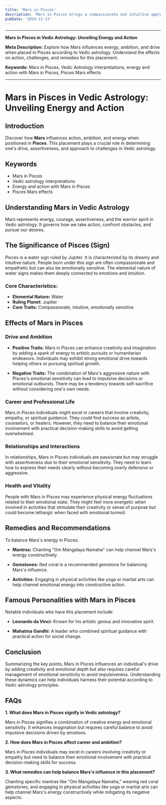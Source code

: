 ```yaml
---
title: 'Mars in Pisces'
description: 'Mars in Pisces brings a compassionate and intuitive approach to action. Individuals are imaginative, empathetic, and may channel their energy into creative or spiritual pursuits in Vedic Astrology'
pubDate: '2024-11-13'
---
```


---

**Mars in Pisces in Vedic Astrology: Unveiling Energy and Action**

**Meta Description:** Explore how Mars influences energy, ambition, and drive when placed in Pisces according to Vedic astrology. Understand the effects on action, challenges, and remedies for this placement.

**Keywords:** Mars in Pisces, Vedic Astrology interpretations, energy and action with Mars in Pisces, Pisces Mars effects

---

# Mars in Pisces in Vedic Astrology: Unveiling Energy and Action

## Introduction

Discover how **Mars** influences action, ambition, and energy when positioned in **Pisces**. This placement plays a crucial role in determining one's drive, assertiveness, and approach to challenges in Vedic astrology.

## Keywords

- Mars in Pisces
- Vedic astrology interpretations
- Energy and action with Mars in Pisces
- Pisces Mars effects

## Understanding Mars in Vedic Astrology

Mars represents energy, courage, assertiveness, and the warrior spirit in Vedic astrology. It governs how we take action, confront obstacles, and pursue our desires.

## The Significance of Pisces (Sign)

Pisces is a water sign ruled by Jupiter. It is characterized by its dreamy and intuitive nature. People born under this sign are often compassionate and empathetic but can also be emotionally sensitive. The elemental nature of water signs makes them deeply connected to emotions and intuition.

### Core Characteristics:

- **Elemental Nature:** Water
- **Ruling Planet:** Jupiter
- **Core Traits:** Compassionate, intuitive, emotionally sensitive

## Effects of Mars in Pisces

### Drive and Ambition

- **Positive Traits:** Mars in Pisces can enhance creativity and imagination by adding a spark of energy to artistic pursuits or humanitarian endeavors. Individuals may exhibit strong emotional drive towards helping others or pursuing spiritual growth.
  
- **Negative Traits:** The combination of Mars's aggressive nature with Pisces's emotional sensitivity can lead to impulsive decisions or emotional outbursts. There may be a tendency towards self-sacrifice without considering one's own needs.

### Career and Professional Life

Mars in Pisces individuals might excel in careers that involve creativity, empathy, or spiritual guidance. They could find success as artists, counselors, or healers. However, they need to balance their emotional involvement with practical decision-making skills to avoid getting overwhelmed.

### Relationships and Interactions

In relationships, Mars in Pisces individuals are passionate but may struggle with assertiveness due to their emotional sensitivity. They need to learn how to express their needs clearly without becoming overly defensive or aggressive.

### Health and Vitality

People with Mars in Pisces may experience physical energy fluctuations related to their emotional state. They might feel more energetic when involved in activities that stimulate their creativity or sense of purpose but could become lethargic when faced with emotional turmoil.

## Remedies and Recommendations

To balance Mars's energy in Pisces:

- **Mantras:** Chanting "Om Mangalaya Namaha" can help channel Mars's energy constructively.
  
- **Gemstones:** Red coral is a recommended gemstone for balancing Mars's influence.
  
- **Activities:** Engaging in physical activities like yoga or martial arts can help channel emotional energy into constructive action.

## Famous Personalities with Mars in Pisces

Notable individuals who have this placement include:

- **Leonardo da Vinci:** Known for his artistic genius and innovative spirit.
  
- **Mahatma Gandhi:** A leader who combined spiritual guidance with practical action for social change.

## Conclusion

Summarizing the key points, Mars in Pisces influences an individual's drive by adding creativity and emotional depth but also requires careful management of emotional sensitivity to avoid impulsiveness. Understanding these dynamics can help individuals harness their potential according to Vedic astrology principles.

## FAQs

**1. What does Mars in Pisces signify in Vedic astrology?**

Mars in Pisces signifies a combination of creative energy and emotional sensitivity. It enhances imagination but requires careful balance to avoid impulsive decisions driven by emotions.

**2. How does Mars in Pisces affect career and ambition?**

Mars in Pisces individuals may excel in careers involving creativity or empathy but need to balance their emotional involvement with practical decision-making skills for success.

**3. What remedies can help balance Mars's influence in this placement?**

Chanting specific mantras like "Om Mangalaya Namaha," wearing red coral gemstones, and engaging in physical activities like yoga or martial arts can help channel Mars's energy constructively while mitigating its negative aspects.
